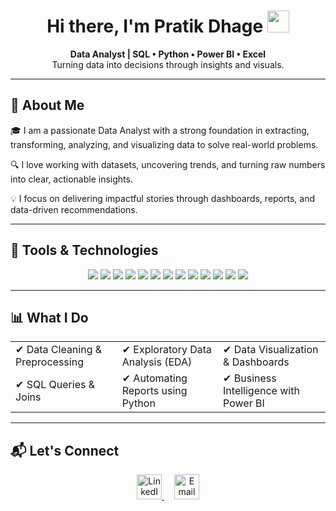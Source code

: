 
<h1 align="center">Hi there, I'm Pratik Dhage <img src="https://media.giphy.com/media/RbDKaczqWovIugyJmW/giphy.gif" width="35px"></h1>


<p align="center">
  <b>Data Analyst | SQL • Python • Power BI • Excel</b><br/>
  Turning data into decisions through insights and visuals.
</p>

---

## 🧠 About Me

🎓 I am a passionate Data Analyst with a strong foundation in extracting, transforming, analyzing, and visualizing data to solve real-world problems.

🔍 I love working with datasets, uncovering trends, and turning raw numbers into clear, actionable insights.

💡 I focus on delivering impactful stories through dashboards, reports, and data-driven recommendations.

---

## 🚀 Tools & Technologies

<p align="center">
  <img src="https://img.shields.io/badge/SQL-336791?style=for-the-badge&logo=postgresql&logoColor=white"/>
  <img src="https://img.shields.io/badge/Python-3776AB?style=for-the-badge&logo=python&logoColor=white"/>
  <img src="https://img.shields.io/badge/PowerBI-F2C811?style=for-the-badge&logo=powerbi&logoColor=black"/>
  <img src="https://img.shields.io/badge/Excel-217346?style=for-the-badge&logo=microsoft-excel&logoColor=white"/>
  <img src="https://img.shields.io/badge/pandas-150458?style=for-the-badge&logo=pandas&logoColor=white"/>
  <img src="https://img.shields.io/badge/NumPy-013243?style=for-the-badge&logo=numpy&logoColor=white"/>
  <img src="https://img.shields.io/badge/Matplotlib-0C4B33?style=for-the-badge&logo=matplotlib&logoColor=white"/>
  <img src="https://img.shields.io/badge/Seaborn-2C2D72?style=for-the-badge&logo=python&logoColor=white"/>
  <img src="https://img.shields.io/badge/Canva-00C4CC?style=for-the-badge&logo=canva&logoColor=white"/>
  <img src="https://img.shields.io/badge/Figma-F24E1E?style=for-the-badge&logo=figma&logoColor=white"/>
  <img src="https://img.shields.io/badge/PowerPoint-B7472A?style=for-the-badge&logo=microsoft-powerpoint&logoColor=white"/>
  <img src="https://img.shields.io/badge/HTML-E34F26?style=for-the-badge&logo=html5&logoColor=white"/>
  <img src="https://img.shields.io/badge/CSS-1572B6?style=for-the-badge&logo=css3&logoColor=white"/>
</p>


---

## 📊 What I Do

<table>
  <tr>
    <td>✔ Data Cleaning & Preprocessing</td>
    <td>✔ Exploratory Data Analysis (EDA)</td>
    <td>✔ Data Visualization & Dashboards</td>
  </tr>
  <tr>
    <td>✔ SQL Queries & Joins</td>
    <td>✔ Automating Reports using Python</td>
    <td>✔ Business Intelligence with Power BI</td>
  </tr>
</table>


---

## 📬 Let's Connect


<p align="center">
  <a href="https://www.linkedin.com/in/pratik-dhage-pd04052001" target="_blank">
    <img src="https://cdn-icons-png.flaticon.com/512/174/174857.png" alt="LinkedIn" width="40" height="40" />
  </a>
  &nbsp;&nbsp;&nbsp;
  <a href="pratikdhage300@gmail.com">
    <img src="https://cdn-icons-png.flaticon.com/512/732/732200.png" alt="Email" width="40" height="40" />
  </a>
</p>

